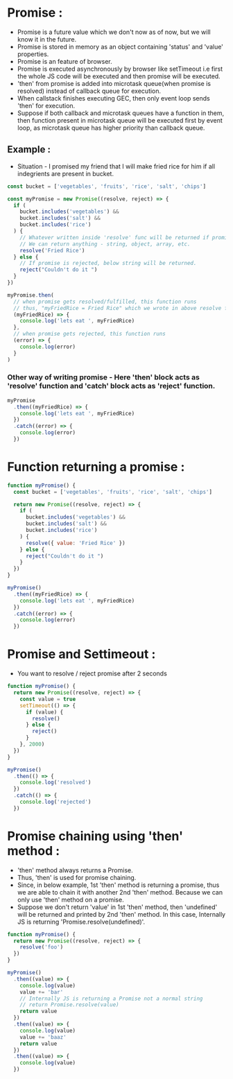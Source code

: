 # Promise :

- Promise is a future value which we don't now as of now, but we will know it in the future.
- Promise is stored in memory as an object containing 'status' and 'value' properties.
- Promise is an feature of browser.
- Promise is executed asynchronously by browser like setTimeout i.e first the whole JS code will be executed and then promise will be executed.
- 'then' from promise is added into microtask queue(when promise is resolved) instead of callback queue for execution.
- When callstack finishes executing GEC, then only event loop sends 'then' for execution.
- Suppose if both callback and microtask queues have a function in them, then function present in microtask queue will be executed first by event loop, as microtask queue has higher priority than callback queue.

## Example :

- Situation - I promised my friend that I will make fried rice for him if all indegrients are present in bucket.

```js
const bucket = ['vegetables', 'fruits', 'rice', 'salt', 'chips']

const myPromise = new Promise((resolve, reject) => {
  if (
    bucket.includes('vegetables') &&
    bucket.includes('salt') &&
    bucket.includes('rice')
  ) {
    // Whatever written inside 'resolve' func will be returned if promise is resolved.
    // We can return anything - string, object, array, etc.
    resolve('Fried Rice')
  } else {
    // If promise is rejected, below string will be returned.
    reject("Couldn't do it ")
  }
})

myPromise.then(
  // when promise gets resolved/fulfilled, this function runs
  // thus, "myFriedRice = Fried Rice" which we wrote in above resolve function
  (myFriedRice) => {
    console.log('lets eat ', myFriedRice)
  },
  // when promise gets rejected, this function runs
  (error) => {
    console.log(error)
  }
)
```

### Other way of writing promise - Here 'then' block acts as 'resolve' function and 'catch' block acts as 'reject' function.

```javascript
myPromise
  .then((myFriedRice) => {
    console.log('lets eat ', myFriedRice)
  })
  .catch((error) => {
    console.log(error)
  })

```

# Function returning a promise :

```js
function myPromise() {
  const bucket = ['vegetables', 'fruits', 'rice', 'salt', 'chips']

  return new Promise((resolve, reject) => {
    if (
      bucket.includes('vegetables') &&
      bucket.includes('salt') &&
      bucket.includes('rice')
    ) {
      resolve({ value: 'Fried Rice' })
    } else {
      reject("Couldn't do it ")
    }
  })
}

myPromise()
  .then((myFriedRice) => {
    console.log('lets eat ', myFriedRice)
  })
  .catch((error) => {
    console.log(error)
  })

```

# Promise and Settimeout :

- You want to resolve / reject promise after 2 seconds

```js
function myPromise() {
  return new Promise((resolve, reject) => {
    const value = true
    setTimeout(() => {
      if (value) {
        resolve()
      } else {
        reject()
      }
    }, 2000)
  })
}

myPromise()
  .then(() => {
    console.log('resolved')
  })
  .catch(() => {
    console.log('rejected')
  })
```

# Promise chaining using 'then' method :

- 'then' method always returns a Promise.
- Thus, 'then' is used for promise chaining.
- Since, in below example, 1st 'then' method is returning a promise, thus we are able to chain it with another 2nd 'then' method. Because we can only use 'then' method on a promise.
- Suppose we don't return 'value' in 1st 'then' method, then 'undefined' will be returned and printed by 2nd 'then' method. In this case, Internally JS is returning 'Promise.resolve(undefined)'.

```js
function myPromise() {
  return new Promise((resolve, reject) => {
    resolve('foo')
  })
}

myPromise()
  .then((value) => {
    console.log(value)
    value += 'bar'
    // Internally JS is returning a Promise not a normal string
    // return Promise.resolve(value)
    return value
  })
  .then((value) => {
    console.log(value)
    value += 'baaz'
    return value
  })
  .then((value) => {
    console.log(value)
  })
```

